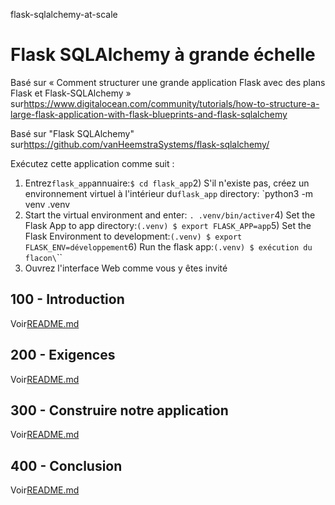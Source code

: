 flask-sqlalchemy-at-scale

# Flask SQLAlchemy à grande échelle

Basé sur « Comment structurer une grande application Flask avec des plans Flask et Flask-SQLAlchemy » sur<https://www.digitalocean.com/community/tutorials/how-to-structure-a-large-flask-application-with-flask-blueprints-and-flask-sqlalchemy>

Basé sur "Flask SQLAlchemy" sur<https://github.com/vanHeemstraSystems/flask-sqlalchemy/>

Exécutez cette application comme suit :

1) Entrez`flask_app`annuaire:`$ cd flask_app`2) S'il n'existe pas, créez un environnement virtuel à l'intérieur du`flask_app` directory: `python3 -m venv .venv
3) Start the virtual environment and enter: `. .venv/bin/activer`4) Set the Flask App to app directory:`(.venv) $ export FLASK_APP=app`5) Set the Flask Environment to development:`(.venv) $ export FLASK_ENV=développement`6) Run the flask app:`(.venv) $ exécution du flacon\`\`\`
7) Ouvrez l'interface Web comme vous y êtes invité

## 100 - Introduction

Voir[README.md](./100/README.md)

## 200 - Exigences

Voir[README.md](./200/README.md)

## 300 - Construire notre application

Voir[README.md](./300/README.md)

## 400 - Conclusion

Voir[README.md](./400/README.md)
